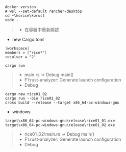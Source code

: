 ```
docker version
# wsl --set-default rancher-desktop
cd ~\korice\korust
code .
```
> * 在容器中重新開啟
* new Cargo.toml
```
[workspace]
members = ["rice*"]
resolver = "2"
```
```
cargo run
```
> * main.rs -> Debug main()
> * F1:rust-analyzer: Generate launch configuration
> * Debug
```
cargo new rice01_02
cargo run --bin rice01_02
cross build --release --target x86_64-pc-windows-gnu
```
* windows
```
target\x86_64-pc-windows-gnu\release\rice01_01.exe
target\x86_64-pc-windows-gnu\release\rice01_02.exe
```
> * rice01_02\main.rs -> Debug main()
> * F1:rust-analyzer: Generate launch configuration
> * Debug